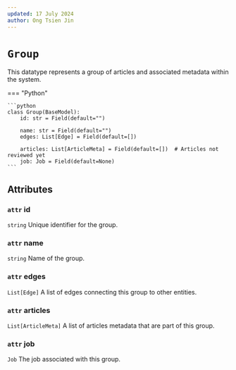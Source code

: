 ```yaml
---
updated: 17 July 2024
author: Ong Tsien Jin
---
```


# `Group`

This datatype represents a group of articles and associated metadata within the system.

=== "Python"
    
    
    ```python
    class Group(BaseModel):
        id: str = Field(default="")
    
        name: str = Field(default="")
        edges: List[Edge] = Field(default=[])
    
        articles: List[ArticleMeta] = Field(default=[])  # Articles not reviewed yet
        job: Job = Field(default=None)
    ```

## Attributes

### `attr` id
`string` Unique identifier for the group. 

### `attr` name
`string` Name of the group.

### `attr` edges
`List[Edge]` A list of edges connecting this group to other entities.

### `attr` articles
`List[ArticleMeta]` A list of articles metadata that are part of this group.

### `attr` job
`Job` The job associated with this group.

